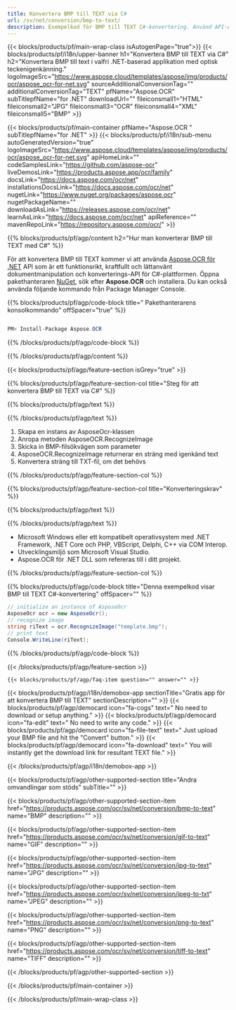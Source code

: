 ```yaml
---
title: Konvertera BMP till TEXT via C# 
url: /sv/net/conversion/bmp-to-text/ 
description: Exempelkod för BMP till TEXT C#-konvertering. Använd API-exempelkod för batch-BMP-filer till TEXT-konvertering inom VB.NET, Asp.NET eller någon .NET-baserad applikation.
---
```


{{< blocks/products/pf/main-wrap-class isAutogenPage="true">}}
{{< blocks/products/pf/i18n/upper-banner h1="Konvertera BMP till TEXT via C#" h2="Konvertera BMP till text i valfri .NET-baserad applikation med optisk teckenigenkänning." logoImageSrc="https://www.aspose.cloud/templates/aspose/img/products/ocr/aspose_ocr-for-net.svg" sourceAdditionalConversionTag="" additionalConversionTag="TEXT" pfName="Aspose.OCR" subTitlepfName="for .NET" downloadUrl="" fileiconsmall1="HTML" fileiconsmall2="JPG" fileiconsmall3="OCR" fileiconsmall4="XML" fileiconsmall5="BMP" >}}

{{< blocks/products/pf/main-container pfName="Aspose.OCR " subTitlepfName="for .NET" >}}
{{< blocks/products/pf/i18n/sub-menu autoGeneratedVersion="true" logoImageSrc="https://www.aspose.cloud/templates/aspose/img/products/ocr/aspose_ocr-for-net.svg" apiHomeLink="" codeSamplesLink="https://github.com/aspose-ocr" liveDemosLink="https://products.aspose.app/ocr/family" docsLink="https://docs.aspose.com/ocr/net" installationsDocsLink="https://docs.aspose.com/ocr/net" nugetLink="https://www.nuget.org/packages/aspose.ocr" nugetPackageName="" downloadAsLink="https://releases.aspose.com/ocr/net" learnAsLink="https://docs.aspose.com/ocr/net" apiReference="" mavenRepoLink="https://repository.aspose.com/ocr/" >}}

{{% blocks/products/pf/agp/content h2="Hur man konverterar BMP till TEXT med C#" %}}

För att konvertera BMP till TEXT kommer vi att använda <a href=https://products.aspose.com/ocr/net>Aspose.OCR för .NET</a> API som är ett funktionsrikt, kraftfullt och lättanvänt dokumentmanipulation och konverterings-API för C#-plattformen. Öppna pakethanteraren <a href=https://www.nuget.org/packages/aspose.ocr>NuGet</a>, sök efter <b>Aspose.OCR</b> och installera. Du kan också använda följande kommando från Package Manager Console.

{{% blocks/products/pf/agp/code-block title=" Pakethanterarens konsolkommando" offSpacer="true" %}}

```cs

PM> Install-Package Aspose.OCR

```

{{% /blocks/products/pf/agp/code-block %}}

{{% /blocks/products/pf/agp/content %}}

{{< blocks/products/pf/agp/feature-section isGrey="true" >}}

{{% blocks/products/pf/agp/feature-section-col title="Steg för att konvertera BMP till TEXT via C#" %}}

{{% blocks/products/pf/agp/text %}}

{{% /blocks/products/pf/agp/text %}}

1. Skapa en instans av AsposeOcr-klassen
1. Anropa metoden AsposeOCR.RecognizeImage
1. Skicka in BMP-filsökvägen som parameter
1. AsposeOCR.RecognizeImage returnerar en sträng med igenkänd text
1. Konvertera sträng till TXT-fil, om det behövs


{{% /blocks/products/pf/agp/feature-section-col %}}

{{% blocks/products/pf/agp/feature-section-col title="Konverteringskrav" %}}

{{% blocks/products/pf/agp/text %}}

{{% /blocks/products/pf/agp/text %}}

- Microsoft Windows eller ett kompatibelt operativsystem med .NET Framework, .NET Core och PHP, VBScript, Delphi, C++ via COM Interop.
- Utvecklingsmiljö som Microsoft Visual Studio.
- Aspose.OCR för .NET DLL som refereras till i ditt projekt.

{{% /blocks/products/pf/agp/feature-section-col %}}

{{% blocks/products/pf/agp/code-block title="Denna exempelkod visar BMP till TEXT C#-konvertering" offSpacer="" %}}



```cs
// initialize an instance of AsposeOcr
AsposeOcr ocr = new AsposeOcr();
// recognize image
string riText = ocr.RecognizeImage("template.bmp");
// print text
Console.WriteLine(riText); 

```



{{% /blocks/products/pf/agp/code-block %}}

{{< /blocks/products/pf/agp/feature-section >}}

    {{< blocks/products/pf/agp/faq-item question="" answer="" >}}
 

<!-- aboutfile Starts -->

{{< blocks/products/pf/agp/i18n/demobox-app sectionTitle="Gratis app för att konvertera BMP till TEXT" sectionDescription="" >}}
        {{< blocks/products/pf/agp/democard icon="fa-cogs" text=" No need to download or setup anything." >}}
        {{< blocks/products/pf/agp/democard icon="fa-edit" text=" No need to write any code." >}}
        {{< blocks/products/pf/agp/democard icon="fa-file-text" text=" Just upload your BMP file and hit the \"Convert\" button." >}}
        {{< blocks/products/pf/agp/democard icon="fa-download" text=" You will instantly get the download link for resultant TEXT file." >}}


{{< /blocks/products/pf/agp/i18n/demobox-app >}}

<!-- aboutfile Ends -->

{{< blocks/products/pf/agp/other-supported-section title="Andra omvandlingar som stöds" subTitle="" >}}

{{< blocks/products/pf/agp/other-supported-section-item href="https://products.aspose.com/ocr/sv/net/conversion/bmp-to-text" name="BMP" description="" >}}

{{< blocks/products/pf/agp/other-supported-section-item href="https://products.aspose.com/ocr/sv/net/conversion/gif-to-text" name="GIF" description="" >}}

{{< blocks/products/pf/agp/other-supported-section-item href="https://products.aspose.com/ocr/sv/net/conversion/jpg-to-text" name="JPG" description="" >}}

{{< blocks/products/pf/agp/other-supported-section-item href="https://products.aspose.com/ocr/sv/net/conversion/jpeg-to-txt" name="JPEG" description="" >}}

{{< blocks/products/pf/agp/other-supported-section-item href="https://products.aspose.com/ocr/sv/net/conversion/png-to-text" name="PNG" description="" >}}

{{< blocks/products/pf/agp/other-supported-section-item href="https://products.aspose.com/ocr/sv/net/conversion/tiff-to-text" name="TIFF" description="" >}}



{{< /blocks/products/pf/agp/other-supported-section >}}

{{< /blocks/products/pf/main-container >}}
    
{{< /blocks/products/pf/main-wrap-class >}}